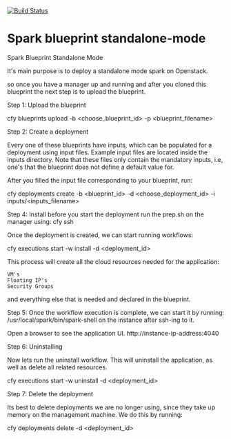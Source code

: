 [![Build Status](https://circleci.com/gh/cloudify-examples/spark-standalone-blueprint.svg?style=shield&circle-token=:circle-token)](https://circleci.com/gh/cloudify-examples/spark-standalone-blueprint)

# Spark blueprint standalone-mode
 
Spark Blueprint Standalone Mode

It's main purpose is to deploy a standalone mode spark on Openstack.

so once you have a manager up and running and after you cloned this blueprint the next step is to upload the blueprint.

Step 1: Upload the blueprint

cfy blueprints upload -b <choose_blueprint_id> -p <blueprint_filename>

Step 2: Create a deployment

Every one of these blueprints have inputs, which can be populated for a deployment using input files.
Example input files are located inside the inputs directory.
Note that these files only contain the mandatory inputs, i.e, one's that the blueprint does not define a default value for.

After you filled the input file corresponding to your blueprint, run:

cfy deployments create -b <blueprint_id> -d <choose_deployment_id> -i inputs/<inputs_filename>

Step 4: Install
before you start the deployment run the prep.sh on the manager using: cfy ssh

Once the deployment is created, we can start running workflows:

cfy executions start -w install -d <deployment_id>

This process will create all the cloud resources needed for the application:

    VM's
    Floating IP's
    Security Groups

and everything else that is needed and declared in the blueprint.

Step 5: Once the workflow execution is complete, we can start it by running:
/usr/local/spark/bin/spark-shell
on the instance after ssh-ing to it.

Open a browser to see the application UI. 
http://instance-ip-address:4040

Step 6: Uninstalling

Now lets run the uninstall workflow. This will uninstall the application, as well as delete all related resources.

cfy executions start -w uninstall -d <deployment_id>

Step 7: Delete the deployment

Its best to delete deployments we are no longer using, since they take up memory on the management machine. We do this by running:

cfy deployments delete -d <deployment_id>



